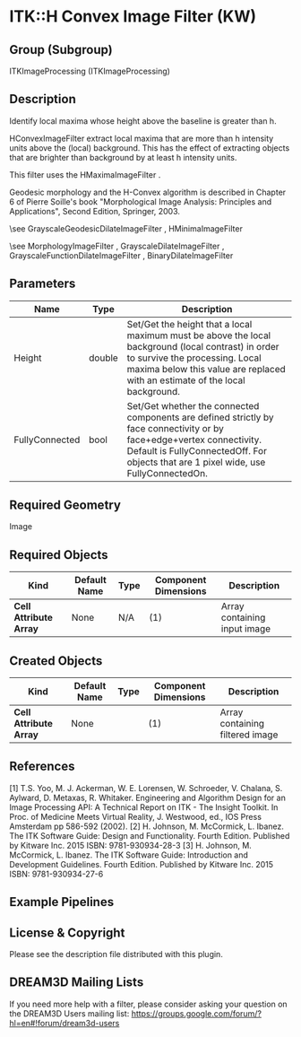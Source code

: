 # ITK::H Convex Image Filter (KW) 


## Group (Subgroup) ##

ITKImageProcessing (ITKImageProcessing)

## Description ##

Identify local maxima whose height above the baseline is greater than h.

HConvexImageFilter extract local maxima that are more than h intensity units above the (local) background. This has the effect of extracting objects that are brighter than background by at least h intensity units.

This filter uses the HMaximaImageFilter .

Geodesic morphology and the H-Convex algorithm is described in Chapter 6 of Pierre Soille's book "Morphological Image Analysis:
Principles and Applications", Second Edition, Springer, 2003.

\see GrayscaleGeodesicDilateImageFilter , HMinimaImageFilter

\see MorphologyImageFilter , GrayscaleDilateImageFilter , GrayscaleFunctionDilateImageFilter , BinaryDilateImageFilter

## Parameters ##

| Name | Type | Description |
|------|------|-------------|
| Height | double| Set/Get the height that a local maximum must be above the local background (local contrast) in order to survive the processing. Local maxima below this value are replaced with an estimate of the local background. |
| FullyConnected | bool| Set/Get whether the connected components are defined strictly by face connectivity or by face+edge+vertex connectivity. Default is FullyConnectedOff. For objects that are 1 pixel wide, use FullyConnectedOn. |


## Required Geometry ##

Image

## Required Objects ##

| Kind | Default Name | Type | Component Dimensions | Description |
|------|--------------|------|----------------------|-------------|
| **Cell Attribute Array** | None | N/A | (1)  | Array containing input image

## Created Objects ##

| Kind | Default Name | Type | Component Dimensions | Description |
|------|--------------|------|----------------------|-------------|
| **Cell Attribute Array** | None |  | (1)  | Array containing filtered image

## References ##

[1] T.S. Yoo, M. J. Ackerman, W. E. Lorensen, W. Schroeder, V. Chalana, S. Aylward, D. Metaxas, R. Whitaker. Engineering and Algorithm Design for an Image Processing API: A Technical Report on ITK - The Insight Toolkit. In Proc. of Medicine Meets Virtual Reality, J. Westwood, ed., IOS Press Amsterdam pp 586-592 (2002). 
[2] H. Johnson, M. McCormick, L. Ibanez. The ITK Software Guide: Design and Functionality. Fourth Edition. Published by Kitware Inc. 2015 ISBN: 9781-930934-28-3
[3] H. Johnson, M. McCormick, L. Ibanez. The ITK Software Guide: Introduction and Development Guidelines. Fourth Edition. Published by Kitware Inc. 2015 ISBN: 9781-930934-27-6

## Example Pipelines ##



## License & Copyright ##

Please see the description file distributed with this plugin.

## DREAM3D Mailing Lists ##

If you need more help with a filter, please consider asking your question on the DREAM3D Users mailing list:
https://groups.google.com/forum/?hl=en#!forum/dream3d-users
